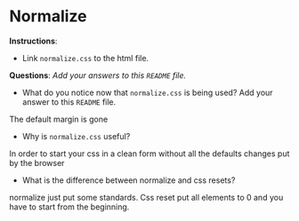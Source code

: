 # Normalize

**Instructions**: 
* Link `normalize.css` to the html file.

**Questions**: 
_Add your answers to this `README` file._

* What do you notice now that `normalize.css` is being used? Add your answer to this `README` file.

The default margin is gone

* Why is `normalize.css` useful? 

In order to start your css in a clean form without all the defaults changes put by the browser

* What is the difference between normalize and css resets? 

normalize just put some standards. Css reset put all elements to 0 and you have to start from the beginning.